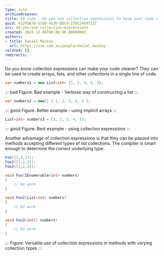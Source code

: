 ```yaml
---
type: rule
archivedreason: 
title: C# Code - Do you use collection expressions to keep your code clean?
guid: 012FDB70-5108-413D-BDCA-27DC24A9722C
uri: do-you-use-collection-expressions
created: 2023-12-06T00:00:00.0000000Z
authors:
- title: Daniel Mackay
  url: https://ssw.com.au/people/daniel-mackay
related: []
redirects: 
---
```


Do you know collection expressions can make your code cleaner?  They can be used to create arrays, lists, and other collections in a single line of code.

<!--endintro-->

``` cs
var numbers1 = new List<int> {1, 2, 3, 4, 5};
```
::: bad
Figure: Bad example - Verbose way of constructing a list 
:::

``` cs
var numbers2 = new[] { 1, 2, 3, 4, 5 };
```
::: good
Figure: Better example - using implicit arrays
:::

``` cs
List<int> numbers3 = [1, 2, 3, 4, 5];
```
::: good
Figure: Best example - using collection expressions
:::

Another advantage of collection expressions is that they can be passed into methods accepting different types of list collections.  The compiler is smart enough to determine the correct underlying type.

```cs
Foo([1,2,3]);
Foo2([1,2,3]);
Foo3([1,2,3]);

void Foo(IEnumerable<int> numbers)
{
    // Do work
}

void Foo2(List<int> numbers)
{
    // Do work
}

void Foo3(int[] numbers)
{
    // Do work
}
```
:::
Figure: Versatile use of collection expressions in methods with varying collection types
:::

